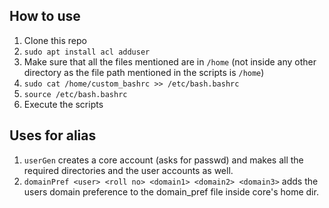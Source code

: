 ## How to use ##
1. Clone this repo
2. ```sudo apt install acl adduser```
3. Make sure that all the files mentioned are in ```/home``` (not inside any other directory as the file path mentioned in the scripts is ```/home```)
4. ```sudo cat /home/custom_bashrc >> /etc/bash.bashrc```
5. ```source /etc/bash.bashrc```
6. Execute the scripts


## Uses for alias ##
1. ```userGen``` creates a core account (asks for passwd) and makes all the required directories and the user accounts as well.
2. ```domainPref <user> <roll no> <domain1> <domain2> <domain3>``` adds the users domain preference to the domain_pref file inside core's home dir.
